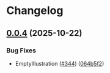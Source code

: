 # Changelog

## [0.0.4](https://github.com/AtB-AS/design-system/compare/token@v0.0.3...token@v0.0.4) (2025-10-22)


### Bug Fixes

* EmptyIllustration ([#344](https://github.com/AtB-AS/design-system/issues/344)) ([064b5f2](https://github.com/AtB-AS/design-system/commit/064b5f2550ac952637c847d582027fb212021c6b))
